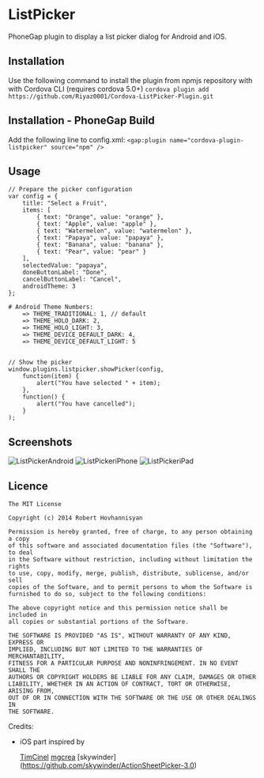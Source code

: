 ListPicker
=============

PhoneGap plugin to display a list picker dialog for Android and iOS.

## Installation

Use the following command to install the plugin from npmjs repository with with Cordova CLI (requires cordova 5.0+)
```cordova plugin add https://github.com/Riyaz0001/Cordova-ListPicker-Plugin.git```  

## Installation - PhoneGap Build 

Add the following line to config.xml: 
```<gap:plugin name="cordova-plugin-listpicker" source="npm" />```

## Usage

    // Prepare the picker configuration
    var config = {
        title: "Select a Fruit", 
        items: [
            { text: "Orange", value: "orange" },
            { text: "Apple", value: "apple" },
            { text: "Watermelon", value: "watermelon" },
            { text: "Papaya", value: "papaya" },
            { text: "Banana", value: "banana" },
            { text: "Pear", value: "pear" }         
        ],
        selectedValue: "papaya",
        doneButtonLabel: "Done",
        cancelButtonLabel: "Cancel",
        androidTheme: 3
    };
    
    # Android Theme Numbers:
        => THEME_TRADITIONAL: 1, // default
        => THEME_HOLO_DARK: 2,
        => THEME_HOLO_LIGHT: 3,
        => THEME_DEVICE_DEFAULT_DARK: 4,
        => THEME_DEVICE_DEFAULT_LIGHT: 5
    
    
    // Show the picker
    window.plugins.listpicker.showPicker(config, 
        function(item) { 
            alert("You have selected " + item);
        },
        function() { 
            alert("You have cancelled");
        }
    );

## Screenshots

![ListPickerAndroid](screenshots/android.png "ListPickerAndroid")
![ListPickeriPhone](screenshots/iphone1.png "ListPickeriPhone")
![ListPickeriPad](screenshots/ipad1.png "ListPickeriPad")

## Licence

    The MIT License

    Copyright (c) 2014 Robert Hovhannisyan

    Permission is hereby granted, free of charge, to any person obtaining a copy
    of this software and associated documentation files (the "Software"), to deal
    in the Software without restriction, including without limitation the rights
    to use, copy, modify, merge, publish, distribute, sublicense, and/or sell
    copies of the Software, and to permit persons to whom the Software is
    furnished to do so, subject to the following conditions:

    The above copyright notice and this permission notice shall be included in
    all copies or substantial portions of the Software.

    THE SOFTWARE IS PROVIDED "AS IS", WITHOUT WARRANTY OF ANY KIND, EXPRESS OR
    IMPLIED, INCLUDING BUT NOT LIMITED TO THE WARRANTIES OF MERCHANTABILITY,
    FITNESS FOR A PARTICULAR PURPOSE AND NONINFRINGEMENT. IN NO EVENT SHALL THE
    AUTHORS OR COPYRIGHT HOLDERS BE LIABLE FOR ANY CLAIM, DAMAGES OR OTHER
    LIABILITY, WHETHER IN AN ACTION OF CONTRACT, TORT OR OTHERWISE, ARISING FROM,
    OUT OF OR IN CONNECTION WITH THE SOFTWARE OR THE USE OR OTHER DEALINGS IN
    THE SOFTWARE.

Credits:

* iOS part inspired by 
  
  [TimCinel](https://github.com/TimCinel/ActionSheetPicker) 
  [mgcrea](https://github.com/mgcrea/cordova-pickerview)
  [skywinder] (https://github.com/skywinder/ActionSheetPicker-3.0)
